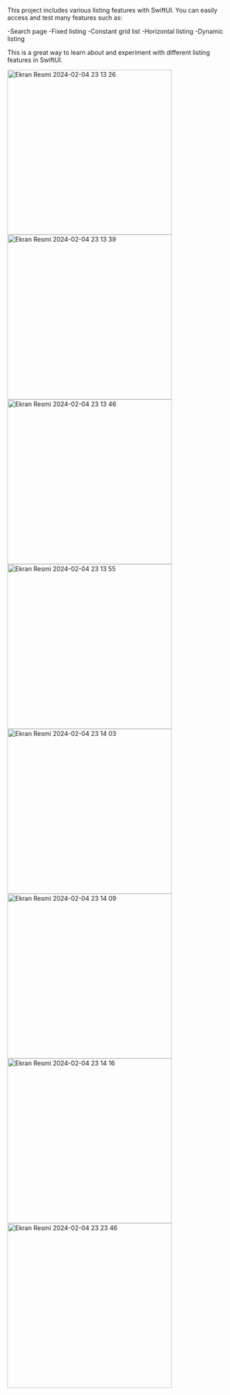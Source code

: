 This project includes various listing features with SwiftUI.
You can easily access and test many features such as:

-Search page
-Fixed listing
-Constant grid list
-Horizontal listing
-Dynamic listing

This is a great way to learn about and experiment with different listing features in SwiftUI.



<img width="374" alt="Ekran Resmi 2024-02-04 23 13 26" src="https://github.com/yavuzkaanakyuz/Listing/assets/108089860/6a8157bb-dea9-4e87-affb-59ad32e085af">
<img width="374" alt="Ekran Resmi 2024-02-04 23 13 39" src="https://github.com/yavuzkaanakyuz/Listing/assets/108089860/9871885a-0e1f-4edc-aec2-562e8ef759f7">
<img width="374" alt="Ekran Resmi 2024-02-04 23 13 46" src="https://github.com/yavuzkaanakyuz/Listing/assets/108089860/0d8a9023-881a-48a0-bbe4-9fd59d0e9e7c">
<img width="374" alt="Ekran Resmi 2024-02-04 23 13 55" src="https://github.com/yavuzkaanakyuz/Listing/assets/108089860/e6858824-0fe4-4f15-b4ca-79249a06397d">
<img width="374" alt="Ekran Resmi 2024-02-04 23 14 03" src="https://github.com/yavuzkaanakyuz/Listing/assets/108089860/29dd2d86-f1d8-457f-aa30-067d1077f128">
<img width="374" alt="Ekran Resmi 2024-02-04 23 14 09" src="https://github.com/yavuzkaanakyuz/Listing/assets/108089860/db04a035-1a9f-48fa-9d8d-67ae3bbcf3b4">
<img width="374" alt="Ekran Resmi 2024-02-04 23 14 16" src="https://github.com/yavuzkaanakyuz/Listing/assets/108089860/87d39a93-4ec8-4079-a142-98b77718487e">
<img width="374" alt="Ekran Resmi 2024-02-04 23 23 46" src="https://github.com/yavuzkaanakyuz/Listing/assets/108089860/5e382513-9dd9-4e06-ada9-4ac92a27584e">
